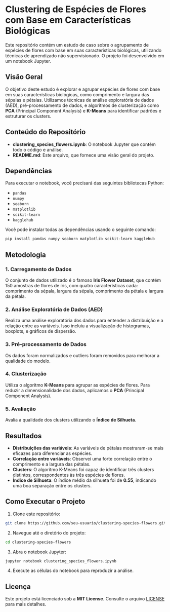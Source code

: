 # Clustering de Espécies de Flores com Base em Características Biológicas

Este repositório contém um estudo de caso sobre o agrupamento de espécies de flores com base em suas características biológicas, utilizando técnicas de aprendizado não supervisionado. O projeto foi desenvolvido em um notebook Jupyter.

## Visão Geral

O objetivo deste estudo é explorar e agrupar espécies de flores com base em suas características biológicas, como comprimento e largura das sépalas e pétalas. Utilizamos técnicas de análise exploratória de dados (AED), pré-processamento de dados, e algoritmos de clusterização como **PCA** (Principal Component Analysis) e **K-Means** para identificar padrões e estruturar os clusters.

## Conteúdo do Repositório

- **clustering_species_flowers.ipynb**: O notebook Jupyter que contém todo o código e análise.
- **README.md**: Este arquivo, que fornece uma visão geral do projeto.

## Dependências

Para executar o notebook, você precisará das seguintes bibliotecas Python:

- `pandas`
- `numpy`
- `seaborn`
- `matplotlib`
- `scikit-learn`
- `kagglehub`

Você pode instalar todas as dependências usando o seguinte comando:

```bash
pip install pandas numpy seaborn matplotlib scikit-learn kagglehub
```

## Metodologia

### 1. Carregamento de Dados
O conjunto de dados utilizado é o famoso **Iris Flower Dataset**, que contém 150 amostras de flores de íris, com quatro características cada: comprimento da sépala, largura da sépala, comprimento da pétala e largura da pétala.

### 2. Análise Exploratória de Dados (AED)
Realiza uma análise exploratória dos dados para entender a distribuição e a relação entre as variáveis. Isso incluiu a visualização de histogramas, boxplots, e gráficos de dispersão.

### 3. Pré-processamento de Dados
Os dados foram normalizados e outliers foram removidos para melhorar a qualidade do modelo.

### 4. Clusterização
Utiliza o algoritmo **K-Means** para agrupar as espécies de flores. Para reduzir a dimensionalidade dos dados, aplicamos o **PCA** (Principal Component Analysis).

### 5. Avaliação
Avalia a qualidade dos clusters utilizando o **Índice de Silhueta**.

## Resultados

- **Distribuições das variáveis**: As variáveis de pétalas mostraram-se mais eficazes para diferenciar as espécies.
- **Correlação entre variáveis**: Observei uma forte correlação entre o comprimento e a largura das pétalas.
- **Clusters**: O algoritmo K-Means foi capaz de identificar três clusters distintos, correspondentes às três espécies de flores.
- **Índice de Silhueta**: O índice médio da silhueta foi de **0.55**, indicando uma boa separação entre os clusters.

## Como Executar o Projeto

1. Clone este repositório:

```bash
git clone https://github.com/seu-usuario/clustering-species-flowers.git
```

2. Navegue até o diretório do projeto:

```bash
cd clustering-species-flowers
```

3. Abra o notebook Jupyter:

```bash
jupyter notebook clustering_species_flowers.ipynb
```

4. Execute as células do notebook para reproduzir a análise.

## Licença

Este projeto está licenciado sob a **MIT License**. Consulte o arquivo [LICENSE](LICENSE) para mais detalhes.
